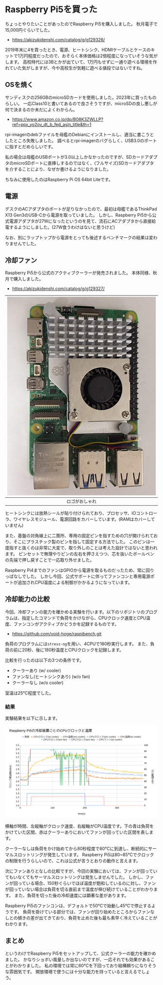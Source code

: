 # Raspberry Pi5を買った

ちょっとやりたいことがあったのでRaspberry Pi5を購入しました。
秋月電子で15,000円ぐらいでした。

- https://akizukidenshi.com/catalog/g/g129326/

2019年末に4を買ったとき、電源、ヒートシンク、HDMIケーブルとケースのキットで1万円程度だったので、おそらく本体価格は2倍程度になっていそうな気がします。
高校時代には3Bとかが出ていて、1万円もせずに一通り遊べる環境を作れていた気がしますが、今や高校生が気軽に遊べる値段ではないですね。

## OSを焼く
サンディスクの256GBのmicroSDカードを使用しました。2023年に買ったものらしい。
一応Class10と書いてあるので良さそうですが、microSDの良し悪しが何で決まるのか未だによくわからん。

- https://www.amazon.co.jp/dp/B08K3ZWLLP?ref=ppx_yo2ov_dt_b_fed_asin_title&th=1

rpi-imagerのdebファイルを母艦のDebianにインストールし、適当に書こうとしたところ失敗しました。
調べるとrpi-imagerのバグらしく、USB3.0のポートに指すとだめらしいです。

私の場合は母艦のUSBポートが3.0以上しかなかったのですが、SDカードアダプタのmicroSDポートに直挿しするのではなく、(フルサイズ)SDカードアダプタを介することにより、なぜか書けるようになりました。

ちなみに使用したのはRaspberry Pi OS 64bit Liteです。

## 電源
デスクのACアダプタのポートが足りなかったので、最初は母艦であるThinkPad X13 Gen3のUSB-Cから電源を取っていました。
しかし、Raspberry Pi5から公式電源アダプタが27Wになったというのを見て、流石にACアダプタから直接給電するようにしました。(27W食うわけはないと思うけど)

なお、別にラップトップから電源をとっても後述するベンチマークの結果は変わりませんでした。

## 冷却ファン
Raspberry Pi5から公式のアクティブクーラーが発売されました。
本体同様、秋月で購入しました。

- https://akizukidenshi.com/catalog/g/g129327/


| ![image](2025-09-08-raspibench/IMG_1043.JPG) |
|:----------------------:|
| ロゴがおしゃれ         |

ヒートシンクには放熱シールが貼り付けられており、プロセッサ、IOコントローラ、ワイヤレスモジュール、電源回路をカバーしています。(RAMはカバーしていません)

また、基盤の対角線上に二箇所、専用の固定ピンを指すための穴が開けられており、そこにプラスチック製のピンを指して固定する方法でした。
このピンは一度指すと抜くのは非常に大変で、取り外しのことは考えた設計ではないと思われます。
ピンセットで無理やりピンの左右を押さえつつ、芯を抜いたボールペンの先端で押し戻すことで一応取り外せました。

Raspberry Pi4までのファンはGPIOから電源を取るものだったため、常に回りっぱなしでした。
しかし今回、公式サポートに伴ってファンコンと専用電源ポートが追加されCPU温度による制御がかかるようになっています。

## 冷却能力の比較
今回、冷却ファンの能力を確かめる実験を行います。以下のリポジトリのプログラムは、指定したコマンドで負荷をかけながら、CPUクロック速度とCPU温度、ファンコンがアクティブかどうかを記録するものです。

- https://github.com/void-hoge/raspibench.git

負荷のプログラムには`stress-ng`を用い、4CPUで180秒実行します。
また、負荷の前に20秒、後に180秒温度とCPUクロックを記録します。

比較を行ったのは以下の3つの条件です。
- クーラーあり (w/ cooler)
- ファンなし(ヒートシンクあり) (w/o fan)
- クーラーなし (w/o cooler)

室温は25℃程度でした。

### 結果
実験結果を以下に示します。

![image](2025-09-08-raspibench/raspibench.png)

横軸が時間、左縦軸がクロック速度、右縦軸がCPU温度です。下の青は負荷をかけていた区間、赤はクーラーありにおいてファンが回っていた区間を表します。

クーラーなしは負荷をかけ始めてから80秒程度で80℃に到達し、断続的にサーマルスロットリングが発生しています。
Raspberry Pi5は80~85℃でクロックの制限を行うらしいので、これは公式が言うとおりの動作と言えます。

次にファンありとなしの比較ですが、今回の実験においては、ファンが回っていてもいなくてもサーマルスロットリングは発生しませんでした。
しかし、ファンが回っている場合、150秒ぐらいでほぼ温度が飽和しているのに対し、ファンが回っていない場合は負荷を切る直前まで温度が伸び続けていることがわかります。
また、負荷を切った後の冷却速度には顕著な差があります。

Raspberry Pi5のファンコンは、デフォルトで50℃で始動し45℃で停止するようです。
負荷を掛けている部分では、ファンが回り始めたところからファンなしとの傾きの差が出てきており、負荷を止めた後も最も素早く冷えていることがわかります。

## まとめ

というわけでRaspberry Pi5をセットアップして、公式クーラーの能力を確かめました。
かなりショボい風量しか出ないのですが、一応それでも効果があることがわかりました。
私の環境では常に60℃を下回っており結構頼りになりそうな雰囲気です。
開放環境で使うには十分な能力を持っていると言えるでしょう。
